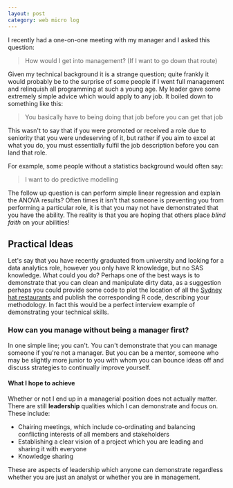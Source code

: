 ```yaml
---
layout: post
category: web micro log
---
```


I recently had a one-on-one meeting with my manager and I asked this question:

> How would I get into management? (If I want to go down that route)

Given my technical background it is a strange question; quite frankly it would probably
be to the surprise of some people if I went full management and relinquish all programming
at such a young age. My leader gave some extremely simple advice which would apply to any job.
It boiled down to something like this:

> You basically have to being doing that job before you can get that job

This wasn't to say that if you were promoted or received a role due to seniority that you
were undeserving of it, but rather if you aim to excel at what you do, you must essentially
fulfil the job description before you can land that role.

For example, some people without a statistics background would often say:

> I want to do predictive modelling

The follow up question is can perform simple linear regression and explain the ANOVA results?
Often times it isn't that someone is preventing you from performing a particular role, it is that
you may not have demonstrated that you have the ability. The reality is that you are hoping that
others place _blind_ _faith_ on your abilities!

## Practical Ideas

Let's say that you have recently graduated from university and looking for a data analytics role,
however you only have R knowledge, but no SAS knowledge. What could you do? Perhaps one of the best
ways is to demonstrate that you can clean and manipulate dirty data, as a suggestion perhaps you could
provide some code to plot the location of all the [Sydney hat restaurants](http://chappers.github.io/web%20micro%20log/2013/12/08/Sydney-Hat-Restaurants/) and publish the
corresponding R code, describing your methodology. In fact this would be a perfect interview example of
demonstrating your technical skills.

### How can you manage without being a manager first?

In one simple line; you can't. You can't demonstrate that you can manage someone if you're not a manager.
But you can be a mentor, someone who may be slightly more junior to you with whom you can bounce ideas
off and discuss strategies to continually improve yourself.

#### What I hope to achieve

Whether or not I end up in a managerial position does not actually matter. There are still **leadership**
qualities which I can demonstrate and focus on. These include:

- Chairing meetings, which include co-ordinating and balancing conflicting interests of all members and stakeholders
- Establishing a clear vision of a project which you are leading and sharing it with everyone
- Knowledge sharing

These are aspects of leadership which anyone can demonstrate regardless whether you are just an analyst or
whether you are in management.

